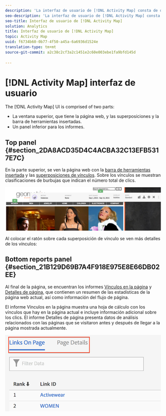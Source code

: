 ```yaml
---
description: 'La interfaz de usuario de [!DNL Activity Map] consta de dos partes '
seo-description: 'La interfaz de usuario de [!DNL Activity Map] consta de dos partes '
seo-title: Interfaz de usuario de [!DNL Activity Map]
solution: Analytics
title: Interfaz de usuario de [!DNL Activity Map]
topic: Activity Map
uuid: f6734b60-0b77-4f50-a45a-6a6936d1524e
translation-type: tm+mt
source-git-commit: a2c38c2cf3a2c1451e2c60e003ebe1fa9bfd145d

---
```



# [!DNL Activity Map] interfaz de usuario

The [!DNL Activity Map] UI is comprised of two parts:

* La ventana superior, que tiene la página web, y las superposiciones y la barra de herramientas insertadas.
* Un panel inferior para los informes.

## Top panel {#section_2DA8ACD35D4C4ACBA32C13EFB5317E7C}

En la parte superior, se ven la página web con la [barra de herramientas insertada](/help/analyze/activity-map/activitymap-standard-live.md) y las [superposiciones de vínculos](/help/analyze/activity-map/activitymap-gainerslosers.md). Sobre los vínculos se muestran clasificaciones de burbujas que indican el número total de clics.

![](assets/top_panel.png)

Al colocar el ratón sobre cada superposición de vínculo se ven más detalles de los vínculos:

## Bottom reports panel {#section_21B129D69B7A4F918E975E8E66DB02EE}

Al final de la página, se encuentran los informes [Vínculos en la página](/help/analyze/activity-map/activitymap-links-report.md) y [Detalles de página](/help/analyze/activity-map/activitymap-page-flow.md), que contienen un resumen de las estadísticas de la página web actual, así como información del flujo de página.

El informe Vínculos en la página muestra una hoja de cálculo con los vínculos que hay en la página actual e incluye información adicional sobre los clics. El informe Detalles de página presenta datos de análisis relacionados con las páginas que se visitaron antes y después de llegar a la página mostrada actualmente.

![](assets/bottom_panel.png)

